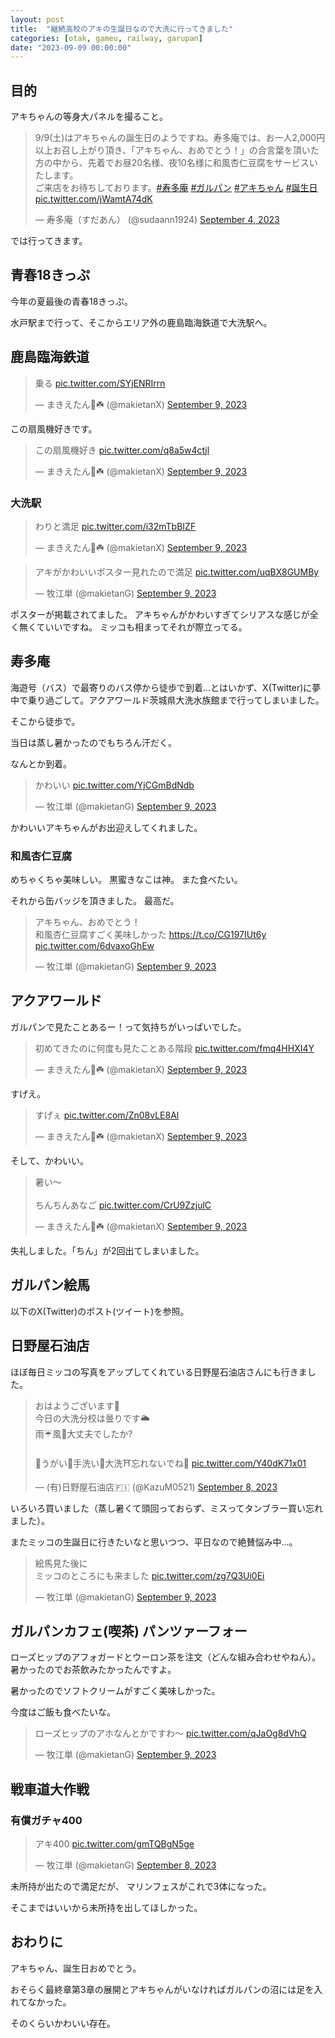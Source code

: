 ```yaml
---
layout: post
title:  "継続高校のアキの生誕日なので大洗に行ってきました"
categories: [otak, gameu, railway, garupan]
date: "2023-09-09 00:00:00"
---
```


## 目的

アキちゃんの等身大パネルを撮ること。

<blockquote class="twitter-tweet tw-align-center"><p lang="ja" dir="ltr">9/9(土)はアキちゃんの誕生日のようですね。寿多庵では、お一人2,000円以上お召し上がり頂き、「アキちゃん、おめでとう！」の合言葉を頂いた方の中から、先着でお昼20名様、夜10名様に和風杏仁豆腐をサービスいたします。<br>ご来店をお待ちしております。<a href="https://twitter.com/hashtag/%E5%AF%BF%E5%A4%9A%E5%BA%B5?src=hash&amp;ref_src=twsrc%5Etfw">#寿多庵</a> <a href="https://twitter.com/hashtag/%E3%82%AC%E3%83%AB%E3%83%91%E3%83%B3?src=hash&amp;ref_src=twsrc%5Etfw">#ガルパン</a> <a href="https://twitter.com/hashtag/%E3%82%A2%E3%82%AD%E3%81%A1%E3%82%83%E3%82%93?src=hash&amp;ref_src=twsrc%5Etfw">#アキちゃん</a> <a href="https://twitter.com/hashtag/%E8%AA%95%E7%94%9F%E6%97%A5?src=hash&amp;ref_src=twsrc%5Etfw">#誕生日</a> <a href="https://t.co/jWamtA74dK">pic.twitter.com/jWamtA74dK</a></p>&mdash; 寿多庵（すだあん） (@sudaann1924) <a href="https://twitter.com/sudaann1924/status/1698642322345623984?ref_src=twsrc%5Etfw">September 4, 2023</a></blockquote> <script async src="https://platform.twitter.com/widgets.js" charset="utf-8"></script>

では行ってきます。

## 青春18きっぷ

今年の夏最後の青春18きっぷ。

水戸駅まで行って、そこからエリア外の鹿島臨海鉄道で大洗駅へ。

## 鹿島臨海鉄道

<blockquote class="twitter-tweet tw-align-center"><p lang="ja" dir="ltr">乗る <a href="https://t.co/SYjENRIrrn">pic.twitter.com/SYjENRIrrn</a></p>&mdash; まきえたん🥦☘️ (@makietanX) <a href="https://twitter.com/makietanX/status/1700316275778744359?ref_src=twsrc%5Etfw">September 9, 2023</a></blockquote> <script async src="https://platform.twitter.com/widgets.js" charset="utf-8"></script>

この扇風機好きです。

<blockquote class="twitter-tweet tw-align-center"><p lang="ja" dir="ltr">この扇風機好き <a href="https://t.co/q8a5w4ctjl">pic.twitter.com/q8a5w4ctjl</a></p>&mdash; まきえたん🥦☘️ (@makietanX) <a href="https://twitter.com/makietanX/status/1700317584619635022?ref_src=twsrc%5Etfw">September 9, 2023</a></blockquote> <script async src="https://platform.twitter.com/widgets.js" charset="utf-8"></script>

### 大洗駅

<blockquote class="twitter-tweet tw-align-center"><p lang="ja" dir="ltr">わりと満足 <a href="https://t.co/i32mTbBIZF">pic.twitter.com/i32mTbBIZF</a></p>&mdash; まきえたん🥦☘️ (@makietanX) <a href="https://twitter.com/makietanX/status/1700323755778793475?ref_src=twsrc%5Etfw">September 9, 2023</a></blockquote> <script async src="https://platform.twitter.com/widgets.js" charset="utf-8"></script>

<blockquote class="twitter-tweet tw-align-center"><p lang="ja" dir="ltr">アキがかわいいポスター見れたので満足 <a href="https://t.co/uqBX8GUMBy">pic.twitter.com/uqBX8GUMBy</a></p>&mdash; 牧江単 (@makietanG) <a href="https://twitter.com/makietanG/status/1700325172669276231?ref_src=twsrc%5Etfw">September 9, 2023</a></blockquote> <script async src="https://platform.twitter.com/widgets.js" charset="utf-8"></script>

ポスターが掲載されてました。
アキちゃんがかわいすぎてシリアスな感じが全く無くていいですね。
ミッコも相まってそれが際立ってる。

## 寿多庵

海遊号（バス）で最寄りのバス停から徒歩で到着...とはいかず、X(Twitter)に夢中で乗り過ごして。アクアワールド茨城県大洗水族館まで行ってしまいました。

そこから徒歩で。

当日は蒸し暑かったのでもちろん汗だく。

なんとか到着。

<blockquote class="twitter-tweet tw-align-center"><p lang="ja" dir="ltr">かわいい <a href="https://t.co/YjCGmBdNdb">pic.twitter.com/YjCGmBdNdb</a></p>&mdash; 牧江単 (@makietanG) <a href="https://twitter.com/makietanG/status/1700333070002581793?ref_src=twsrc%5Etfw">September 9, 2023</a></blockquote> <script async src="https://platform.twitter.com/widgets.js" charset="utf-8"></script>

かわいいアキちゃんがお出迎えしてくれました。

### 和風杏仁豆腐

めちゃくちゃ美味しい。
黒蜜きなこは神。
また食べたい。

それから缶バッジを頂きました。
最高だ。

<blockquote class="twitter-tweet tw-align-center"><p lang="ja" dir="ltr">アキちゃん、おめでとう！<br>和風杏仁豆腐すごく美味しかった <a href="https://t.co/CG197IUt6y">https://t.co/CG197IUt6y</a> <a href="https://t.co/6dvaxoGhEw">pic.twitter.com/6dvaxoGhEw</a></p>&mdash; 牧江単 (@makietanG) <a href="https://twitter.com/makietanG/status/1700353971154821362?ref_src=twsrc%5Etfw">September 9, 2023</a></blockquote> <script async src="https://platform.twitter.com/widgets.js" charset="utf-8"></script>

## アクアワールド

ガルパンで見たことあるー！って気持ちがいっぱいでした。

<blockquote class="twitter-tweet tw-align-center"><p lang="ja" dir="ltr">初めてきたのに何度も見たことある階段 <a href="https://t.co/fmq4HHXI4Y">pic.twitter.com/fmq4HHXI4Y</a></p>&mdash; まきえたん🥦☘️ (@makietanX) <a href="https://twitter.com/makietanX/status/1700329458618777957?ref_src=twsrc%5Etfw">September 9, 2023</a></blockquote> <script async src="https://platform.twitter.com/widgets.js" charset="utf-8"></script>

すげえ。

<blockquote class="twitter-tweet tw-align-center"><p lang="ja" dir="ltr">すげぇ <a href="https://t.co/Zn08vLE8Al">pic.twitter.com/Zn08vLE8Al</a></p>&mdash; まきえたん🥦☘️ (@makietanX) <a href="https://twitter.com/makietanX/status/1700360806939185282?ref_src=twsrc%5Etfw">September 9, 2023</a></blockquote> <script async src="https://platform.twitter.com/widgets.js" charset="utf-8"></script>

そして、かわいい。

<blockquote class="twitter-tweet tw-align-center"><p lang="ja" dir="ltr">暑い〜<br><br>ちんちんあなご <a href="https://t.co/CrU9ZzjulC">pic.twitter.com/CrU9ZzjulC</a></p>&mdash; まきえたん🥦☘️ (@makietanX) <a href="https://twitter.com/makietanX/status/1700376740185706879?ref_src=twsrc%5Etfw">September 9, 2023</a></blockquote> <script async src="https://platform.twitter.com/widgets.js" charset="utf-8"></script>

失礼しました。「ちん」が2回出てしまいました。

## ガルパン絵馬

以下のX(Twitter)のポスト(ツイート)を参照。

## 日野屋石油店

ほぼ毎日ミッコの写真をアップしてくれている日野屋石油店さんにも行きました。

<blockquote class="twitter-tweet tw-align-center"><p lang="ja" dir="ltr">おはようございます🤗<br>今日の大洗分校は曇りです🌥<br>雨☔風🍃大丈夫でしたか?<br><br>💮うがい🚰手洗い👏大洗⛩️忘れないでね🤗 <a href="https://t.co/Y40dK71x01">pic.twitter.com/Y40dK71x01</a></p>&mdash; (有)日野屋石油店🇫🇮 (@KazuM0521) <a href="https://twitter.com/KazuM0521/status/1700289009262395558?ref_src=twsrc%5Etfw">September 8, 2023</a></blockquote> <script async src="https://platform.twitter.com/widgets.js" charset="utf-8"></script>

いろいろ買いました（蒸し暑くて頭回っておらず、ミスってタンブラー買い忘れました）。

またミッコの生誕日に行きたいなと思いつつ、平日なので絶賛悩み中...。

<blockquote class="twitter-tweet tw-align-center"><p lang="ja" dir="ltr">絵馬見た後に<br>ミッコのところにも来ました <a href="https://t.co/zg7Q3Ui0Ei">pic.twitter.com/zg7Q3Ui0Ei</a></p>&mdash; 牧江単 (@makietanG) <a href="https://twitter.com/makietanG/status/1700393500335054915?ref_src=twsrc%5Etfw">September 9, 2023</a></blockquote> <script async src="https://platform.twitter.com/widgets.js" charset="utf-8"></script>

## ガルパンカフェ(喫茶) パンツァーフォー

ローズヒップのアフォガードとウーロン茶を注文（どんな組み合わせやねん）。
暑かったのでお茶飲みたかったんですよ。

暑かったのでソフトクリームがすごく美味しかった。

今度はご飯も食べたいな。

<blockquote class="twitter-tweet tw-align-center"><p lang="ja" dir="ltr">ローズヒップのアホなんとかですわ～ <a href="https://t.co/qJaOg8dVhQ">pic.twitter.com/qJaOg8dVhQ</a></p>&mdash; 牧江単 (@makietanG) <a href="https://twitter.com/makietanG/status/1700399780571361439?ref_src=twsrc%5Etfw">September 9, 2023</a></blockquote> <script async src="https://platform.twitter.com/widgets.js" charset="utf-8"></script>

## 戦車道大作戦

### 有償ガチャ400

<blockquote class="twitter-tweet tw-align-center"><p lang="ja" dir="ltr">アキ400 <a href="https://t.co/gmTQBgN5ge">pic.twitter.com/gmTQBgN5ge</a></p>&mdash; 牧江単 (@makietanG) <a href="https://twitter.com/makietanG/status/1700167468944408701?ref_src=twsrc%5Etfw">September 8, 2023</a></blockquote> <script async src="https://platform.twitter.com/widgets.js" charset="utf-8"></script>

未所持が出たので満足だが、
マリンフェスがこれで3体になった。

そこまではいいから未所持を出してほしかった。

## おわりに

アキちゃん、誕生日おめでとう。

おそらく最終章第3章の展開とアキちゃんがいなければガルパンの沼には足を入れてなかった。

そのくらいかわいい存在。
